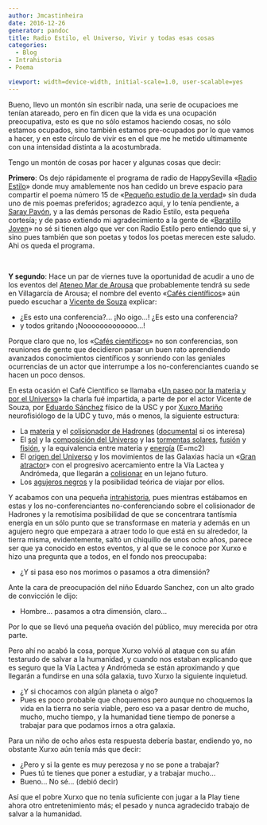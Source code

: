```yaml
---
author: Jmcastinheira
date: 2016-12-26
generator: pandoc
title: Radio Estilo, el Universo, Vivir y todas esas cosas
categories:
  - Blog
- Intrahistoria
- Poema

viewport: width=device-width, initial-scale=1.0, user-scalable=yes
---
```




Bueno, llevo un montón sin escribir nada, una serie de ocupacioes me
tenían atareado, pero en fin dicen que la vida es una ocupación
preocupativa, esto es que no sólo estamos haciendo cosas, no sólo
estamos ocupados, sino también estamos pre-ocupados por lo que vamos a
hacer, y en este círculo de vivir es en el que me he metido ultimamente
con una intensidad distinta a la acostumbrada.

Tengo un montón de cosas por hacer y algunas cosas que decir:

**Primero**: Os dejo rápidamente el programa de radio de HappySevilla
«[Radio
Estilo](http://www.happysevilla.com/?section=content-view&content=56)»
donde muy amablemente nos han cedido un breve espacio para compartir el
poema número 15 de «[Pequeño estudio de la
verdad](http://entelequia.bligoo.com/content/view/452552/Libro_Pequeno_estudio_de_la_verdad.html)»
sin duda uno de mis poemas preferidos; agradezco aqui, y lo tenía
pendiente, a [Saray Pavón](http://engelpie.blogspot.com/), y a las demás
personas de Radio Estilo, esta pequeña cortesía; y de paso extiendo mi
agradecimiento a la gente de «[Baratillo
Joven](http://creaccionpoetica.blogspot.com/)» no sé si tienen algo que
ver con Radio Estilo pero entiendo que si, y sino pues también que son
poetas y todos los poetas merecen este saludo. Ahi os queda el programa.

 

**Y segundo**: Hace un par de viernes tuve la oportunidad de acudir a
uno de los eventos del [Ateneo Mar de
Arousa](http://ateneomardearousa.blogspot.com/) que probablemente tendrá
su sede en Villagarcía de Arousa; el nombre del evento «[Cafés
científicos](http://www.udc.es/dep/medicina/neurocom/cafes_gal.html)»
aún puedo escuchar a [Vicente de
Souza](http://www.blogoteca.com/vdesouza/) explicar:

-   ¿Es esto una conferencia?... ¡No oigo...! ¿Es esto una conferencia?
-   y todos gritando ¡Nooooooooooooo...!

Porque claro que no, los «[Cafés
científicos](http://www.udc.es/dep/medicina/neurocom/cafes_gal.html)» no
son conferencias, son reuniones de gente que decidieron pasar un buen
rato aprendiendo avanzados conocimientos científicos y sonriendo con las
geniales ocurrencias de un actor que interrumpe a los no-conferenciantes
cuando se hacen un poco densos.

En esta ocasión el Café Científico se llamaba «[Un paseo por la materia
y por el
Universo](http://ateneomardearousa.blogspot.com/2009/10/nueva-cita-con-la-ciencia-y-el-cafe.html)»
la charla fué impartida, a parte de por el actor Vicente de Souza, por
[Eduardo
Sánchez](http://www.gsi.dec.usc.es/biblio/keyword/E.S%C3%A1nchez) físico
de la USC y por [Xuxro Mariño](http://www.culturacientifica.org/)
neurofisiólogo de la UDC y tuvo, más o menos, la siguiente estructura:

-   La [materia](http://es.wikipedia.org/wiki/Materia) y el
    [colisionador de
    Hadrones](http://es.wikipedia.org/wiki/Gran_colisionador_de_hadrones)
    ([documental](http://www.youtube.com/watch?v=OB3KQ7uKiBQ&feature=related)
    si os interesa)
-   El [sol](http://es.wikipedia.org/wiki/Sol) y la [composición del
    Universo](http://es.wikipedia.org/wiki/Hidr%C3%B3geno) y las
    [tormentas
    solares](http://es.wikipedia.org/wiki/Eyecci%C3%B3n_de_masa_coronal),
    [fusión](http://es.wikipedia.org/wiki/Fusi%C3%B3n_%28cambio_de_estado%29)
    y [fisión](http://es.wikipedia.org/wiki/Fisi%C3%B3n_nuclear), y la
    equivalencia entre materia y
    [energía](http://es.wikipedia.org/wiki/Energ%C3%ADa) (E=mc2)
-   El [origen del Universo](http://www.youtube.com/watch?v=R3-OcZF8-Fc)
    y los movimientos de las Galaxias hacia un «[Gran
    atractor](http://es.wikipedia.org/wiki/Gran_Atractor)» con el
    progresivo acercamiento entre la Vía Lactea y Andrómeda, que
    llegarán a
    [colisionar](http://es.wikipedia.org/wiki/Colisi%C3%B3n_V%C3%ADa_L%C3%A1ctea-Andr%C3%B3meda)
    en un lejano futuro.
-   Los [agujeros negros](http://es.wikipedia.org/wiki/Agujero_negro) y
    la posibilidad teórica de viajar por ellos.

Y acabamos con una pequeña
[intrahistoria](http://entelequia.bligoo.com/tag/intrahistoria), pues
mientras estábamos en estas y los no-conferenciantes no-conferenciando
sobre el colisionador de Hadrones y la remotísima posibilidad de que se
concentrara tantísmia energía en un sólo punto que se transformase en
materia y además en un agujero negro que empezara a atraer todo lo que
está en su alrededor, la tierra misma, evidentemente, saltó un chiquillo
de unos ocho años, parece ser que ya conocido en estos eventos, y al que
se le conoce por Xurxo e hizo una pregunta que a todos, en el fondo nos
preocupaba:

-   ¿Y si pasa eso nos morimos o pasamos a otra dimensión?

Ante la cara de preocupación del niño Eduardo Sanchez, con un alto grado
de convicción le dijo:

-   Hombre... pasamos a otra dimensión, claro...

Por lo que se llevó una pequeña ovación del público, muy merecida por
otra parte.

Pero ahí no acabó la cosa, porque Xurxo volvió al ataque con su afán
testarudo de salvar a la humanidad, y cuando nos estaban explicando que
es seguro que la Vía Lactea y Andrómeda se están aproximando y que
llegarán a fundirse en una sóla galaxia, tuvo Xurxo la siguiente
inquietud.

-   ¿Y si chocamos con algún planeta o algo?
-   Pues es poco probable que choquemos pero aunque no choquemos la vida
    en la tierra no sería viable, pero eso va a pasar dentro de mucho,
    mucho, mucho tiempo, y la humanidad tiene tiempo de ponerse a
    trabajar para que podamos irnos a otra galaxia.

Para un niño de ocho años esta respuesta debería bastar, endiendo yo, no
obstante Xurxo aún tenía más que decir:

-   ¿Pero y si la gente es muy perezosa y no se pone a trabajar?
-   Pues tú te tienes que poner a estudiar, y a trabajar mucho...
-   Bueno... No sé... (debió decir)

Así que el pobre Xurxo que no tenía suficiente con jugar a la Play tiene
ahora otro entretenimiento más; el pesado y nunca agradecido trabajo de
salvar a la humanidad.

